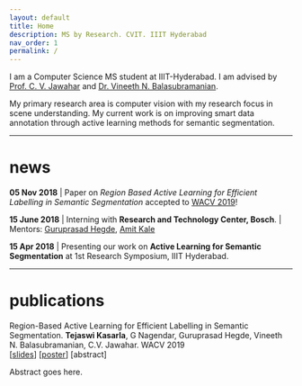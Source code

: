 ```yaml
---
layout: default
title: Home
description: MS by Research. CVIT. IIIT Hyderabad
nav_order: 1
permalink: /
---
```



I am a Computer Science MS student at IIIT-Hyderabad. I am advised by [Prof. C. V. Jawahar](http://faculty.iiit.ac.in/~jawahar/) and [Dr. Vineeth N. Balasubramanian](https://www.iith.ac.in/~vineethnb/).

My primary research area is computer vision with my research focus in scene understanding. My current work is on improving smart data annotation through active learning methods for semantic segmentation.

*** 

# news

**05 Nov 2018** | Paper on _Region Based Active Learning for Efficient Labelling in Semantic Segmentation_ accepted to [WACV 2019](wacv19.wacv.net)!

**15 June 2018** | Interning with **Research and Technology Center, Bosch**. \| Mentors: [Guruprasad Hegde](https://www.linkedin.com/in/guruprasad-hegde-657b81a/),  [Amit Kale](https://www.linkedin.com/in/kaleamit/)

**15 Apr 2018** | Presenting our work on **Active Learning for Semantic Segmentation** at 1st Research Symposium, IIIT Hyderabad.

***

# publications

Region-Based Active Learning for Efficient Labelling in Semantic Segmentation. **Tejaswi Kasarla**, G Nagendar, Guruprasad Hegde, Vineeth N. Balasubramanian, C.V. Jawahar. WACV 2019  
[[slides](assets/wacv%20spotlight%20presentation.pdf)] [[poster](assets/poster_wacv.pdf)]   <span class="abstract"> [<a>abstract</a>] </span>

  <!-- Hidden abstract block -->
  
<span class="hiddenabs">
<p>Abstract goes here.</p> 
</span>
     
<script src="https://ajax.googleapis.com/ajax/libs/jquery/3.3.1/jquery.min.js"></script>
<script>
$(document).ready(function(){
  $("span.abstract").click(function(){
    $("span.hiddenabs").toggle();
  });
});
</script>
  
<!--<script type="text/javascript" src="//ajax.googleapis.com/ajax/libs/jquery/1/jquery.min.js"></script>-->


<script src="https://tkasarla.github.io/assets/js/common.js"></script>
